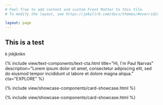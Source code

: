 ```yaml
---
# Feel free to add content and custom Front Matter to this file.
# To modify the layout, see https://jekyllrb.com/docs/themes/#overriding-theme-defaults

layout: page
---
```

## This is a test
k jnkjknkn

{% include view/text-components/text-cta.html title="Hi, I'm Paul Narvas" description="Lorem ipsum dolor sit amet, consectetur adipiscing elit, sed do eiusmod tempor incididunt ut labore et dolore magna aliqua." cta="EXPLORE" %}

{% include view/showcase-components/card-showcase.html %}

{% include view/showcase-components/card-showcase.html %}